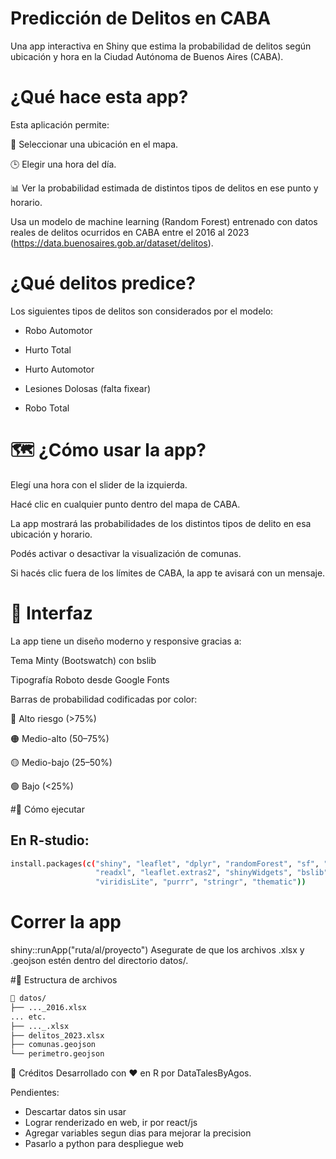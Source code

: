 # Predicción de Delitos en CABA
Una app interactiva en Shiny que estima la probabilidad de delitos según ubicación y hora en la Ciudad Autónoma de Buenos Aires (CABA).

# ¿Qué hace esta app?
Esta aplicación permite:

📍 Seleccionar una ubicación en el mapa.

🕒 Elegir una hora del día.

📊 Ver la probabilidad estimada de distintos tipos de delitos en ese punto y horario.

Usa un modelo de machine learning (Random Forest) entrenado con datos reales de delitos ocurridos en CABA entre el 2016 al 2023 (https://data.buenosaires.gob.ar/dataset/delitos).

# ¿Qué delitos predice?
Los siguientes tipos de delitos son considerados por el modelo:

- Robo Automotor

- Hurto Total

- Hurto Automotor

- Lesiones Dolosas (falta fixear)

- Robo Total

# 🗺️ ¿Cómo usar la app?
Elegí una hora con el slider de la izquierda.

Hacé clic en cualquier punto dentro del mapa de CABA.

La app mostrará las probabilidades de los distintos tipos de delito en esa ubicación y horario.

Podés activar o desactivar la visualización de comunas.

Si hacés clic fuera de los límites de CABA, la app te avisará con un mensaje.

# 🎨 Interfaz
La app tiene un diseño moderno y responsive gracias a:

Tema Minty (Bootswatch) con bslib

Tipografía Roboto desde Google Fonts

Barras de probabilidad codificadas por color:

🔴 Alto riesgo (>75%)

🟠 Medio-alto (50–75%)

🟡 Medio-bajo (25–50%)

🟢 Bajo (<25%)

#🚀 Cómo ejecutar
## En R-studio:
```bash
install.packages(c("shiny", "leaflet", "dplyr", "randomForest", "sf", "openxlsx", 
                   "readxl", "leaflet.extras2", "shinyWidgets", "bslib", 
                   "viridisLite", "purrr", "stringr", "thematic"))
```
# Correr la app
shiny::runApp("ruta/al/proyecto")
Asegurate de que los archivos .xlsx y .geojson estén dentro del directorio datos/.

#📁 Estructura de archivos
```bash
📂 datos/
├── ..._2016.xlsx
... etc.
├── ..._.xlsx
├── delitos_2023.xlsx
├── comunas.geojson
└── perimetro.geojson
```

📌 Créditos
Desarrollado con ❤️ en R por DataTalesByAgos.

Pendientes:
- Descartar datos sin usar
-  Lograr renderizado en web, ir por react/js
-  Agregar variables segun dias para mejorar la precision
-  Pasarlo a python para despliegue web
